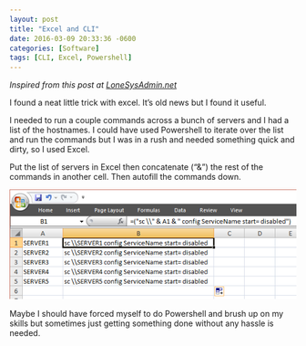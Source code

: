 ```yaml
---
layout: post
title: "Excel and CLI"
date: 2016-03-09 20:33:36 -0600
categories: [Software]
tags: [CLI, Excel, Powershell]
---
```


*Inspired from this post at [LoneSysAdmin.net](https://lonesysadmin.net/2016/03/03/use-microsoft-excel-for-your-text-manipulation-needs/)*

I found a neat little trick with excel. It’s old news but I found it useful.

I needed to run a couple commands across a bunch of servers and I had a list of the hostnames. I could have used Powershell to iterate over the list and run the commands but I was in a rush and needed something quick and dirty, so I used Excel.

Put the list of servers in Excel then concatenate (“&”) the rest of the commands in another cell. Then autofill the commands down.

![pic](/assets/2016/03/excel_trick2.png)

Maybe I should have forced myself to do Powershell and brush up on my skills but sometimes just getting something done without any hassle is needed.
